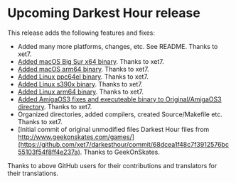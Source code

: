 
# Upcoming Darkest Hour release

This release adds the following features and fixes:

- Added many more platforms, changes, etc. See README.
  Thanks to xet7.
- [Added macOS Big Sur x64 binary](https://github.com/xet7/darkesthour/commit/3f2568b9053287f20288f55fb564ce0e1295de07).
  Thanks to xet7.
- [Added macOS arm64 binary](https://github.com/xet7/darkesthour/commit/4f88d36af1ace4a581431e276cb4d0b0e84b8af0).
  Thanks to xet7.
- [Added Linux ppc64el binary](https://github.com/xet7/darkesthour/commit/e2c1227530df20f12ce6a4d40abbf02ffb353e6e).
  Thanks to xet7.
- [Added Linux s390x binary](https://github.com/xet7/darkesthour/commit/c273dbe22adca6a581623f73469540f1c7e63fa0).
  Thanks to xet7.
- [Added Linux arm64 binary](https://github.com/xet7/darkesthour/commit/d8946c23bd89cfb346db08723bfdfd53956d21e3).
  Thanks to xet7.
- [Added AmigaOS3 fixes and executeable binary to Original/AmigaOS3 directory](https://github.com/xet7/darkesthour/commit/91a28c9d798a78b8a4f977d3e1724d581b621520).
  Thanks to xet7.
- Organized directories, added compilers, created Source/Makefile etc.
  Thanks to xet7.
- [Initial commit of original unmodified files Darkest Hour files from http://www.geekonskates.com/games/](https://github.com/xet7/darkesthour/commit/68dcea1f48c7f3912576bc55103f54f8ff4e237a).
  Thanks to GeekOnSkates.

Thanks to above GitHub users for their contributions and translators for their translations.
